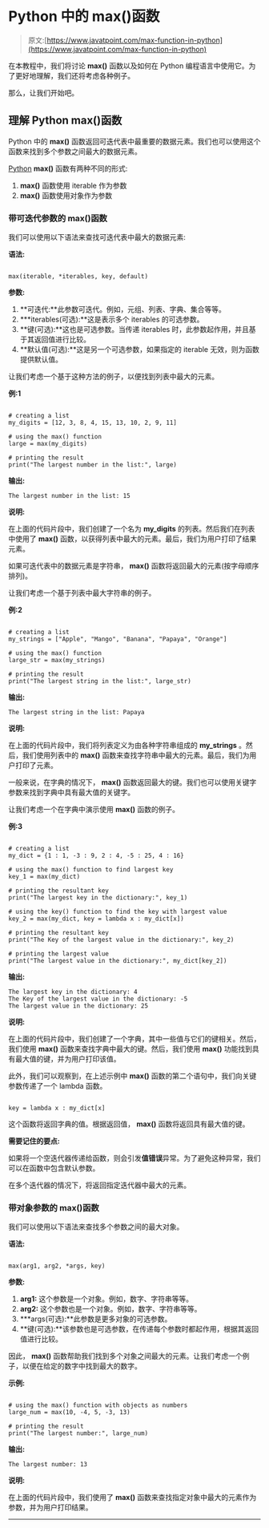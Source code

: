 # Python 中的 max()函数

> 原文:[https://www.javatpoint.com/max-function-in-python](https://www.javatpoint.com/max-function-in-python)

在本教程中，我们将讨论 **max()** 函数以及如何在 Python 编程语言中使用它。为了更好地理解，我们还将考虑各种例子。

那么，让我们开始吧。

## 理解 Python max()函数

Python 中的 **max()** 函数返回可迭代表中最重要的数据元素。我们也可以使用这个函数来找到多个参数之间最大的数据元素。

[Python](https://www.javatpoint.com/python-tutorial) **max()** 函数有两种不同的形式:

1.  **max()** 函数使用 iterable 作为参数
2.  **max()** 函数使用对象作为参数

### 带可迭代参数的 max()函数

我们可以使用以下语法来查找可迭代表中最大的数据元素:

**语法:**

```

max(iterable, *iterables, key, default)

```

**参数:**

1.  **可迭代:**此参数可迭代。例如，元组、列表、字典、集合等等。
2.  ***iterables(可选):**这是表示多个 iterables 的可选参数。
3.  **键(可选):**这也是可选参数。当传递 iterables 时，此参数起作用，并且基于其返回值进行比较。
4.  **默认值(可选):**这是另一个可选参数，如果指定的 iterable 无效，则为函数提供默认值。

让我们考虑一个基于这种方法的例子，以便找到列表中最大的元素。

**例:1**

```

# creating a list
my_digits = [12, 3, 8, 4, 15, 13, 10, 2, 9, 11]

# using the max() function
large = max(my_digits)

# printing the result
print("The largest number in the list:", large)

```

**输出:**

```
The largest number in the list: 15

```

**说明:**

在上面的代码片段中，我们创建了一个名为 **my_digits** 的列表。然后我们在列表中使用了 **max()** 函数，以获得列表中最大的元素。最后，我们为用户打印了结果元素。

如果可迭代表中的数据元素是字符串， **max()** 函数将返回最大的元素(按字母顺序排列)。

让我们考虑一个基于列表中最大字符串的例子。

**例:2**

```

# creating a list
my_strings = ["Apple", "Mango", "Banana", "Papaya", "Orange"]

# using the max() function
large_str = max(my_strings)

# printing the result
print("The largest string in the list:", large_str)

```

**输出:**

```
The largest string in the list: Papaya

```

**说明:**

在上面的代码片段中，我们将列表定义为由各种字符串组成的 **my_strings** 。然后，我们使用列表中的 **max()** 函数来查找字符串中最大的元素。最后，我们为用户打印了元素。

一般来说，在字典的情况下， **max()** 函数返回最大的键。我们也可以使用关键字参数来找到字典中具有最大值的关键字。

让我们考虑一个在字典中演示使用 **max()** 函数的例子。

**例:3**

```

# creating a list
my_dict = {1 : 1, -3 : 9, 2 : 4, -5 : 25, 4 : 16}

# using the max() function to find largest key
key_1 = max(my_dict)

# printing the resultant key
print("The largest key in the dictionary:", key_1)

# using the key() function to find the key with largest value
key_2 = max(my_dict, key = lambda x : my_dict[x])

# printing the resultant key
print("The Key of the largest value in the dictionary:", key_2)

# printing the largest value
print("The largest value in the dictionary:", my_dict[key_2])

```

**输出:**

```
The largest key in the dictionary: 4
The Key of the largest value in the dictionary: -5
The largest value in the dictionary: 25

```

**说明:**

在上面的代码片段中，我们创建了一个字典，其中一些值与它们的键相关。然后，我们使用 **max()** 函数来查找字典中最大的键。然后，我们使用 **max()** 功能找到具有最大值的键，并为用户打印该值。

此外，我们可以观察到，在上述示例中 **max()** 函数的第二个语句中，我们向关键参数传递了一个 lambda 函数。

```

key = lambda x : my_dict[x]

```

这个函数将返回字典的值。根据返回值， **max()** 函数将返回具有最大值的键。

**需要记住的要点:**

如果将一个空迭代器传递给函数，则会引发**值错误**异常。为了避免这种异常，我们可以在函数中包含默认参数。

在多个迭代器的情况下，将返回指定迭代器中最大的元素。

### 带对象参数的 max()函数

我们可以使用以下语法来查找多个参数之间的最大对象。

**语法:**

```

max(arg1, arg2, *args, key)

```

**参数:**

1.  **arg1:** 这个参数是一个对象。例如，数字、字符串等等。
2.  **arg2:** 这个参数也是一个对象。例如，数字、字符串等等。
3.  ***args(可选):**此参数是更多对象的可选参数。
4.  **键(可选):**该参数也是可选参数，在传递每个参数时都起作用，根据其返回值进行比较。

因此， **max()** 函数帮助我们找到多个对象之间最大的元素。让我们考虑一个例子，以便在给定的数字中找到最大的数字。

**示例:**

```

# using the max() function with objects as numbers
large_num = max(10, -4, 5, -3, 13)

# printing the result
print("The largest number:", large_num)

```

**输出:**

```
The largest number: 13

```

**说明:**

在上面的代码片段中，我们使用了 **max()** 函数来查找指定对象中最大的元素作为参数，并为用户打印结果。

* * *